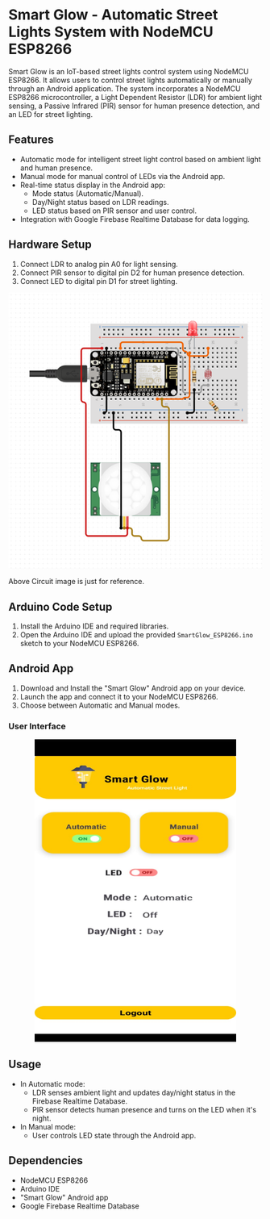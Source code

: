 # Smart Glow - Automatic Street Lights System with NodeMCU ESP8266

Smart Glow is an IoT-based street lights control system using NodeMCU ESP8266. It allows users to control street lights automatically or manually through an Android application. The system incorporates a NodeMCU ESP8266 microcontroller, a Light Dependent Resistor (LDR) for ambient light sensing, a Passive Infrared (PIR) sensor for human presence detection, and an LED for street lighting.

## Features

- Automatic mode for intelligent street light control based on ambient light and human presence.
- Manual mode for manual control of LEDs via the Android app.
- Real-time status display in the Android app:
  - Mode status (Automatic/Manual).
  - Day/Night status based on LDR readings.
  - LED status based on PIR sensor and user control.
- Integration with Google Firebase Realtime Database for data logging.

## Hardware Setup

1. Connect LDR to analog pin A0 for light sensing.
2. Connect PIR sensor to digital pin D2 for human presence detection.
3. Connect LED to digital pin D1 for street lighting.

![Refernce Circuit](https://github.com/sunilkanaki17/SmartGlow-IoT-miniproject/blob/main/Reference%20circuit.png)

Above Circuit image is just for reference.


## Arduino Code Setup

1. Install the Arduino IDE and required libraries.
2. Open the Arduino IDE and upload the provided `SmartGlow_ESP8266.ino` sketch to your NodeMCU ESP8266.

## Android App

1. Download and Install the "Smart Glow" Android app on your device.
2. Launch the app and connect it to your NodeMCU ESP8266.
3. Choose between Automatic and Manual modes.

### User Interface
<p align="center">
  <img src="https://github.com/sunilkanaki17/SmartGlow-IoT-miniproject/blob/main/App_UI/SmartGlow_UI2.jpg" width="400" height="600" alt="SmartGlow UI 2">
</p>



## Usage

- In Automatic mode:
  - LDR senses ambient light and updates day/night status in the Firebase Realtime Database.
  - PIR sensor detects human presence and turns on the LED when it's night.
- In Manual mode:
  - User controls LED state through the Android app.

## Dependencies

- NodeMCU ESP8266
- Arduino IDE
- "Smart Glow" Android app
- Google Firebase Realtime Database


